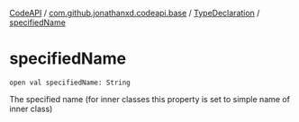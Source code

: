 [CodeAPI](../../index.md) / [com.github.jonathanxd.codeapi.base](../index.md) / [TypeDeclaration](index.md) / [specifiedName](.)

# specifiedName

`open val specifiedName: String`

The specified name (for inner classes this property is set to simple name of inner class)

